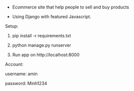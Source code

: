 -  Ecommerce site that help people to sell and buy products

-  Using Django with featured Javascript.

Setup:

1. pip install -r requirements.txt

2. python manage.py runserver

3. Run app on http://localhost:8000

Account: 

username: amin 

password: Minh1234
